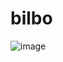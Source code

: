 # bilbo

![image](https://github.com/johnnyfreeman/bilbo/assets/371481/92c381db-9f0f-4f7c-b67b-4b3afe6a4587)
